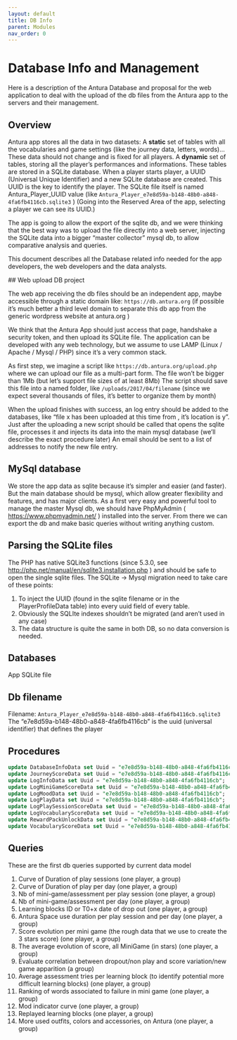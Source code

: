 ```yaml
---
layout: default
title: DB Info
parent: Modules
nav_order: 0
---
```

# Database Info and Management

Here is a description of the Antura Database and proposal for the web application to deal with the upload of the db files from the Antura app to the servers and their management.

## Overview

Antura app stores all the data in two datasets:
A **static** set of tables with all the vocabularies and game settings (like the journey data, letters, words)... These data should not change and is fixed for all players.
A **dynamic** set of tables, storing all the player’s performances and informations. These tables are stored in a SQLite database.
When a player starts player, a UUID (Universal Unique Identifier) and a new SQLite database are created. This UUID is the key to identify the player. The SQLite file itself is named Antura_Player_UUID value (like `Antura_Player_e7e8d59a-b148-48b0-a848-4fa6fb4116cb.sqlite3` )
(Going into the Reserved Area of the app, selecting a player we can see its UUID.)

The app is going to allow the export of the sqlite db, and we were thinking that the best way was to upload the file directly into a web server, injecting the SQLite data into a bigger “master collector” mysql db, to allow comparative analysis and queries.

This document describes all the Database related info needed for the app developers, the web developers and the data analysts.

## Web upload DB project

The web app receiving the db files should be an independent app, maybe accessible through a static domain like: `https://db.antura.org` (if possible it’s much better a third level domain to separate this db app from the generic wordpress website at antura.org )

We think that the Antura App should just access that page, handshake a security token, and then upload its SQLite file.
The application can be developed with any web technology, but we assume to use LAMP (Linux / Apache / Mysql / PHP) since it’s a very common stack.

As first step, we imagine a script like `https://db.antura.org/upload.php` where we can upload our file as a multi-part form.
The file won’t be bigger than 1Mb (but let’s support file sizes of at least 8Mb)
The script should save this file into a named folder, like `/uploads/2017/04/filename`
(since we expect several thousands of files, it’s better to organize them by month)

When the upload finishes with success, an log entry should be added to the databases, like “file x has been uploaded at this time from , it’s location is y”.
Just after the uploading a new script should be called that opens the sqlite file, processes it and injects its data into the main mysql database (we’ll describe the exact procedure later)
An email should be sent to a list of addresses to notify the new file entry.

## MySql database

We store the app data as sqlite because it’s simpler and easier (and faster).
But the main database should be mysql, which allow greater flexibility and features, and has major clients.
As a first very easy and powerful tool to manage the master Mysql db, we should have PhpMyAdmin ( <https://www.phpmyadmin.net/> ) installed into the server. From there we can export the db and make basic queries without writing anything custom.

## Parsing the SQLite files

The PHP has native SQLite3 functions (since 5.3.0, see <http://php.net/manual/en/sqlite3.installation.php> ) and should be safe to open the single sqlite files.
The SQLite -> Mysql migration need to take care of these points:

1. To inject the UUID (found in the sqlite filename or in the PlayerProfileData table) into every uuid field of every table.
2. Obviously the SQLIte indexes shouldn’t be migrated (and aren’t used in any case)
3. The data structure is quite the same in both DB, so no data conversion is needed.

## Databases
App SQLite file

## Db filename

Filename: `Antura_Player_e7e8d59a-b148-48b0-a848-4fa6fb4116cb.sqlite3`
The “e7e8d59a-b148-48b0-a848-4fa6fb4116cb” is the uuid (universal identifier) that defines the player

## Procedures

```sql
update DatabaseInfoData set Uuid = "e7e8d59a-b148-48b0-a848-4fa6fb4116cb";
update JourneyScoreData set Uuid = "e7e8d59a-b148-48b0-a848-4fa6fb4116cb";
update LogInfoData set Uuid = "e7e8d59a-b148-48b0-a848-4fa6fb4116cb";
update LogMiniGameScoreData set Uuid = "e7e8d59a-b148-48b0-a848-4fa6fb4116cb";
update LogMoodData set Uuid = "e7e8d59a-b148-48b0-a848-4fa6fb4116cb";
update LogPlayData set Uuid = "e7e8d59a-b148-48b0-a848-4fa6fb4116cb";
update LogPlaySessionScoreData set Uuid = "e7e8d59a-b148-48b0-a848-4fa6fb4116cb";
update LogVocabularyScoreData set Uuid = "e7e8d59a-b148-48b0-a848-4fa6fb4116cb";
update RewardPackUnlockData set Uuid = "e7e8d59a-b148-48b0-a848-4fa6fb4116cb";
update VocabularyScoreData set Uuid = "e7e8d59a-b148-48b0-a848-4fa6fb4116cb";
```

## Queries

These are the first db queries supported by current data model

1. Curve of Duration of play sessions (one player, a group)
2. Curve of Duration of play per day (one player, a group)
3. Nb of mini-game/assessment per play session (one player, a group)
4. Nb of mini-game/assessment per day (one player, a group)
5. Learning blocks ID or T0+x date of drop out (one player, a group)
6. Antura Space use duration per play session and per day (one player, a group)
7. Score evolution per mini game (the rough data that we use to create the 3 stars score) (one player, a group)
8. The average evolution of score, all MiniGame (in stars) (one player, a group)
9. Evaluate correlation between dropout/non play and score variation/new game apparition (a group)
10. Average assessment tries per learning block (to identify potential more difficult learning blocks) (one player, a group)
11. Ranking of words associated to failure in mini game (one player, a group)
12. Mod indicator curve (one player, a group)
13. Replayed learning blocks (one player, a group)
14. More used outfits, colors and accessories, on Antura (one player, a group)
